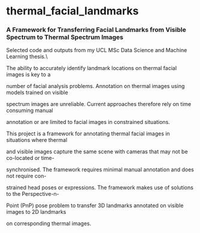 # thermal_facial_landmarks

### A Framework for Transferring Facial Landmarks from Visible Spectrum to Thermal Spectrum Images

Selected code and outputs from my UCL MSc Data Science and Machine Learning thesis.\
  
The ability to accurately identify landmark locations on thermal facial images is key to a

number of facial analysis problems. Annotation on thermal images using models trained on visible

spectrum images are unreliable. Current approaches therefore rely on time consuming manual

annotation or are limited to facial images in constrained situations.

This project is a framework for annotating thermal facial images in situations where thermal

and visible images capture the same scene with cameras that may not be co-located or time-

synchronised. The framework requires minimal manual annotation and does not require con-

strained head poses or expressions. The framework makes use of solutions to the Perspective-n-

Point (PnP) pose problem to transfer 3D landmarks annotated on visible images to 2D landmarks

on corresponding thermal images.


